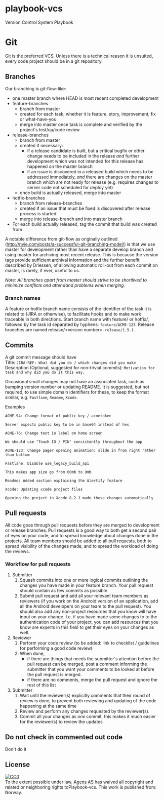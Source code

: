 # playbook-vcs
Version Control System Playbook

# Git
Git is the preferred VCS. Unless there is a technical reason it is unsuited, every code project should be in a git repository.

## Branches
Our branching is git-flow-like:
* one master branch where HEAD is most recent completed development 
* feature-branches
    * branch from master
    * created for each task, whether it is feature, story, improvement, fix or what-have-you
    * merge into master once task is complete and verified by the project's test/qa/code review
* release-branches
    * branch from master
    * created if necessary: 
        * if a release candidate is built, but a critical bugfix or other change needs to be included in the release _and_ further development which was not intended for this release has happened on the master branch
        * if an issue is discovered in a released build which needs to be addressed immediately, _and_ there are changes on the master branch which are not ready for release (e.g. requires changes to server code not scheduled for deploy yet)
    * once build is actually released, merge into master
* hotfix-branches 
    * branch from release-branches
    * created if an issue that must be fixed is discovered after release process is started
    * merge into release-branch and into master branch
* For each build actually released, tag the commit that build was created from
 
A notable difference from git-flow as originally outlined (http://nvie.com/posts/a-successful-git-branching-model/) is that we use master for development rather than have a separate develop branch and using master for archiving most recent release. This is because the version tags provide sufficient archival information and the further benefit described by Driessen, of allowing automatic roll-out from each commit on master, is rarely, if ever, useful to us.

*Note: All branches apart from master should strive to be shortlived to minimize conflicts and attendand problems when merging.*

### Branch names
A feature or hotfix branch name consists of the identifier of the task it is related to (JIRA or otherwise), to facilitate hooks and to make work traceable in both directions. Start branch name with feature/ or hotfix/, followed by the task id separated by hyphens: `feature/ACME-123`. Release branches are named release/&lt;version number&gt;: `release/1.5.1`.

## Commits
A git commit message should have  
Title:
`JIRA-REF: What did you do / which changes did you make`  
Description (Optional, suggested for non-trivial commits):
`Motivation for task and why did you do it this way.`

Occasional small changes may not have an associated task, such as bumping version number or updating README. It is suggested, but not required, to use simple domain identifiers for these, to keep the format similar, e.g. `Fastlane`, `Readme`, `Xcode`.

Examples
```
ACME-94: Change format of public key / acmetoken

Server expects public key to be in base64 instead of hex
```
```
ACME-76: Change text in label on home screen

We should use "Touch ID / PIN" concistently throughout the app
```
```
ACME-123: Change pager opening animation: slide in from right rather than bottom
```
```
Fastlane: Disable use_legacy_build_api

This makes app size go from 60mb to 9mb
```
```
Readme: Added section explaining the Alertify feature
```
```
Xcode: Updating xcode project files

Opening the project in Xcode 8.2.1 made these changes automatically
```

## Pull requests

All code goes through pull requests before they are merged to development or release branches. Pull requests is a good way to both get a second pair of eyes on your code, and to spread knowledge about changes done in the projects. All team members should be added to all pull requests, both to spread visibility of the changes made, and to spread the workload of doing the reviews. 

### Workflow for pull requests

1. Submitter
   1. Squash commits into one or more logical commits outlining the changes you have made in your feature branch. Your pull request should contain as few commits as possible. 
   1. Submit pull request and add all your relevant team members as reviewers (if you work on the Android version of an application, add all the Android developers on your team to the pull request). You should also add any non-project resources that you know will have input on your change. I.e. if you have made some changes to to the authentication code of your project, you can add resources that you know are experts in this field to get their eyes on your changes as well.
1. Reviewer
   1. Perform your code review (to be added: link to checklist / guidelines for performing a good code review)
   1. When done, 
      * if there are things that needs the submitter's attention before the pull request can be merged, post a comment informing the submitter that you want your comments to be looked at before the pull request is merged. 
      * if there are no comments, merge the pull request and ignore the rest of this list
1. Submitter
   1. Wait until the reviewer(s) explicitly comments that their round of review is done, to prevent both reviewing and updating of the code happening at the same time
   1. Review and perform any changes requested by the reviewer(s).
   1. Commit all your changes as _one_ commit, this makes it much easier for the reviewer(s) to review the updates 

## Do not check in commented out code

Don't do it


## License
<p xmlns:dct="http://purl.org/dc/terms/" xmlns:vcard="http://www.w3.org/2001/vcard-rdf/3.0#"><a rel="license" href="http://creativecommons.org/publicdomain/zero/1.0/"><img src="https://licensebuttons.net/p/zero/1.0/88x31.png" style="border-style: none;" alt="CC0" /></a><br />To the extent possible under law, <a rel="dct:publisher" href="http://agens.no"><span property="dct:title">Agens AS</span></a> has waived all copyright and related or neighboring rights to<span property="dct:title">Playbook-vcs</span>. This work is published from: <span property="vcard:Country" datatype="dct:ISO3166" content="NO" about="http://agens.no">Norway</span>.</p>
